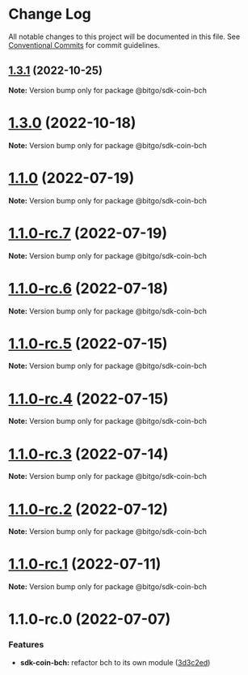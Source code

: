 # Change Log

All notable changes to this project will be documented in this file.
See [Conventional Commits](https://conventionalcommits.org) for commit guidelines.

## [1.3.1](https://github.com/BitGo/BitGoJS/compare/@bitgo/sdk-coin-bch@1.3.0...@bitgo/sdk-coin-bch@1.3.1) (2022-10-25)

**Note:** Version bump only for package @bitgo/sdk-coin-bch

# [1.3.0](https://github.com/BitGo/BitGoJS/compare/@bitgo/sdk-coin-bch@1.1.0-rc.7...@bitgo/sdk-coin-bch@1.3.0) (2022-10-18)

**Note:** Version bump only for package @bitgo/sdk-coin-bch

# [1.1.0](https://github.com/BitGo/BitGoJS/compare/@bitgo/sdk-coin-bch@1.1.0-rc.7...@bitgo/sdk-coin-bch@1.1.0) (2022-07-19)

**Note:** Version bump only for package @bitgo/sdk-coin-bch

# [1.1.0-rc.7](https://github.com/BitGo/BitGoJS/compare/@bitgo/sdk-coin-bch@1.1.0-rc.5...@bitgo/sdk-coin-bch@1.1.0-rc.7) (2022-07-19)

**Note:** Version bump only for package @bitgo/sdk-coin-bch

# [1.1.0-rc.6](https://github.com/BitGo/BitGoJS/compare/@bitgo/sdk-coin-bch@1.1.0-rc.5...@bitgo/sdk-coin-bch@1.1.0-rc.6) (2022-07-18)

**Note:** Version bump only for package @bitgo/sdk-coin-bch

# [1.1.0-rc.5](https://github.com/BitGo/BitGoJS/compare/@bitgo/sdk-coin-bch@1.1.0-rc.4...@bitgo/sdk-coin-bch@1.1.0-rc.5) (2022-07-15)

**Note:** Version bump only for package @bitgo/sdk-coin-bch

# [1.1.0-rc.4](https://github.com/BitGo/BitGoJS/compare/@bitgo/sdk-coin-bch@1.1.0-rc.2...@bitgo/sdk-coin-bch@1.1.0-rc.4) (2022-07-15)

**Note:** Version bump only for package @bitgo/sdk-coin-bch

# [1.1.0-rc.3](https://github.com/BitGo/BitGoJS/compare/@bitgo/sdk-coin-bch@1.1.0-rc.2...@bitgo/sdk-coin-bch@1.1.0-rc.3) (2022-07-14)

**Note:** Version bump only for package @bitgo/sdk-coin-bch

# [1.1.0-rc.2](https://github.com/BitGo/BitGoJS/compare/@bitgo/sdk-coin-bch@1.1.0-rc.1...@bitgo/sdk-coin-bch@1.1.0-rc.2) (2022-07-12)

**Note:** Version bump only for package @bitgo/sdk-coin-bch

# [1.1.0-rc.1](https://github.com/BitGo/BitGoJS/compare/@bitgo/sdk-coin-bch@1.1.0-rc.0...@bitgo/sdk-coin-bch@1.1.0-rc.1) (2022-07-11)

**Note:** Version bump only for package @bitgo/sdk-coin-bch

# 1.1.0-rc.0 (2022-07-07)

### Features

- **sdk-coin-bch:** refactor bch to its own module ([3d3c2ed](https://github.com/BitGo/BitGoJS/commit/3d3c2eda2115fe136050f06a02c6c12cb1827707))

